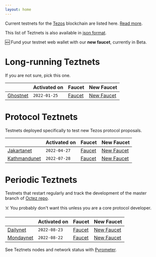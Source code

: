 ```yaml
---
layout: home
---
```


Current testnets for the [Tezos](https://tezos.com) blockchain are listed here. [Read more](about/).

This list of Teztnets is also available in [json format](https://teztnets.xyz/teztnets.json).

🆕 Fund your testnet web wallet with our **new faucet**, currently in Beta.

# Long-running Teztnets

If you are not sure, pick this one.

| | Activated on | Faucet | New Faucet |
|-------|---------------------|--|--|
| [Ghostnet](/ghostnet-about) | `2022-01-25` | [Faucet](https://teztnets.xyz/ghostnet-faucet) | [New Faucet](https://new-faucet.ghostnet.teztnets.xyz) |



# Protocol Teztnets

Testnets deployed specifically to test new Tezos protocol proposals.

| | Activated on | Faucet | New Faucet |
|-------|---------------------|--|--|
| [Jakartanet](/jakartanet-about) | `2022-04-27` | [Faucet](https://teztnets.xyz/jakartanet-faucet) | [New Faucet](https://new-faucet.jakartanet.teztnets.xyz) |
| [Kathmandunet](/kathmandunet-about) | `2022-07-28` | [Faucet](https://teztnets.xyz/kathmandunet-faucet) | [New Faucet](https://new-faucet.kathmandunet.teztnets.xyz) |



# Periodic Teztnets

Testnets that restart regularly and track the development of the master branch of [Octez repo](https://gitlab.com/tezos/tezos/).
 
☠️ You probably don't want this unless you are a core protocol developer.

| | Activated on | Faucet | New Faucet |
|-------|---------------------|--|--|
| [Dailynet](/dailynet-about) | `2022-08-23` | [Faucet](https://teztnets.xyz/dailynet-2022-08-23-faucet) | [New Faucet](https://new-faucet.dailynet-2022-08-23.teztnets.xyz) |
| [Mondaynet](/mondaynet-about) | `2022-08-22` | [Faucet](https://teztnets.xyz/mondaynet-2022-08-22-faucet) | [New Faucet](https://new-faucet.mondaynet-2022-08-22.teztnets.xyz) |




See Teztnets nodes and network status with [Pyrometer](https://pyrometer.teztnets.xyz).
